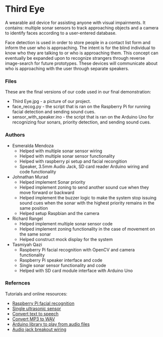 # Third Eye

A wearable aid device for assisting anyone with visual impairments. It contains: multiple sonar sensors to track approaching objects and a camera to identify faces according to a user-entered database. 

Face detection is used in order to store people in a contact list form and inform the user who is approaching. The intent is for the blind individual to know who they are talking to or who is approaching them. This concept can eventually be expanded upon to recognize strangers through reverse image-search for future prototypes. These devices will communicate about who is approaching with the user through separate speakers.

### Files
These are the final versions of our code used in our final demonstration: 
* Third Eye.jpg - a picture of our project. 
* face_recog.py - the script that is ran on the Raspberry Pi for running facial detection and sending sound cues. 
* sensor_with_speaker.ino - the script that is ran on the Arduino Uno for recognizing four sonars, priority detection, and sending sound cues.


### Authors

* Esmeralda Mendoza 
    * Helped with multiple sonar sensor wiring
	* Helped with multiple sonar sensor functionality
	* Helped with raspberry pi setup and facial recongition
	* Speaker, 3.5mm Audio Jack, SD card reader Arduino wiring and code functionality
* Johnathan Murad
	* Helped implement Sonar priority
	* Helped implement zoning to send another sound cue when they move forward or backward
	* Helped implement the buzzer logic to make the system stop issuing sound cues when the sonar with the highest priority remains in the same position
	* Helped setup Raspbian and the camera
* Richard Rangel
	* Helped implement multiple sonar sensor code
	* Helped implement zoning functionality in the case of movement on the same sonar
	* Helped construct mock display for the system
* Tasmiyah Qazi
	* Raspberry Pi facial recognition with OpenCV and camera functionality
	* Raspberry Pi speaker interface and code
	* Single sonar sensor functionality and code
	* Helped with SD card module interface with Arduino Uno

### Refernces
Tutorials and online resources:
* [Raspberry Pi facial recognition](https://www.hackster.io/mjrobot/real-time-face-recognition-an-end-to-end-project-a10826)
* [Single ultrasonic sensor](https://howtomechatronics.com/tutorials/arduino/ultrasonic-sensor-hc-sr04/)
* [Convert text to speech](https://soundoftext.com/)
* [Convert MP3 to WAV](https://audio.online-convert.com/convert-to-wav)
* [Arduino library to play from audio files](https://github.com/TMRh20/TMRpcm)
* [Audio jack breakout wiring](https://learn.sparkfun.com/tutorials/mbed-starter-kit-experiment-guide/experiment-9-pwm-sounds)
